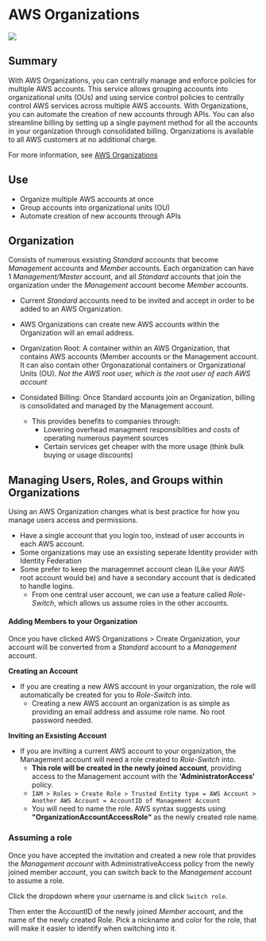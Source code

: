 # AWS Organizations

![](https://explore.skillbuilder.aws/files/a/w/aws_prod1_docebosaas_com/1721149200/GkyF8Mg8z4_WVdL503GbNw/tincan/1795780_1704469401_o_1hjd4l7tc11hedc913i09dklbhj_zip/assets/IT8qs9OpLqKemLQo_Ujpjq99HbaJwB8WF.jpg)
## Summary

With AWS Organizations, you can centrally manage and enforce policies for multiple AWS accounts. This service allows grouping accounts into organizational units (OUs) and using service control policies to centrally control AWS services across multiple AWS accounts. With Organizations, you can automate the creation of new accounts through APIs. You can also streamline billing by setting up a single payment method for all the accounts in your organization through consolidated billing. Organizations is available to all AWS customers at no additional charge.

For more information, see [AWS Organizations](https://aws.amazon.com/organizations/)

## Use 

- Organize multiple AWS accounts at once
- Group accounts into organizational units (OU)
- Automate creation of new accounts through APIs


## Organization

Consists of numerous exsisting *Standard* accounts that become *Management* accounts and *Member* accounts. Each organization can have 1 *Management/Master* account, and all *Standard* accounts that join the organization under the *Management* account become *Member* accounts. 

  - Current *Standard* accounts need to be invited and accept in order to be added to an AWS Organization.
  - AWS Organizations can create new AWS accounts within the Organization will an email address. 

- Organization Root: A container within an AWS Organization, that contains AWS accounts (Member accounts or the Management account. It can also contain other Orgonazational containers or Organizational Units (OU). *Not the AWS root user, which is the root user of each AWS account*

- Considated Billing: Once Standard accounts join an Organization, billing is consolidated and managed by the Management account.
  - This provides benefits to companies through:
    - Lowering overhead managment responsiblities and costs of operating numerous payment sources
    - Certain services get cheaper with the more usage (think bulk buying or usage discounts)
   
## Managing Users, Roles, and Groups within Organizations

Using an AWS Organization changes what is best practice for how you manage users access and permissions. 

- Have a single account that you login too, instead of user accounts in each AWS account.
- Some organizations may use an exsisting seperate Identity provider with Identity Federation
- Some prefer to keep the managemnet account clean (Like your AWS root account would be) and have a secondary account that is dedicated to handle logins.
  - From one central user account, we can use a feature called *Role-Switch*, which allows us assume roles in the other accounts.

#### Adding Members to your Organization
Once you have clicked AWS Organizations > Create Organization, your account will be converted from a *Standard* account to a *Management* account. 

**Creating an Account**

- If you are creating a new AWS account in your organization, the role will automatically be created for you to *Role-Switch* into.
  - Creating a new AWS account an organization is as simple as providing an email address and assume role name. No root password needed. 

**Inviting an Exsisting Account**

- If you are inviting a current AWS account to your organization, the Management account will need a role created to *Role-Switch* into.
   - **This role will be created in the newly joined account**, providing access to the Management account with the **'AdministratorAccess'** policy.  
   - ``` IAM > Roles > Create Role > Trusted Entity type = AWS Account > Another AWS Account = AccountID of Management Account ```
   - You will need to name the role. AWS syntax suggests using **"OrganizationAccountAccessRole"** as the newly created role name.
     
### Assuming a role
Once you have accepted the invitation and created a new role that provides the *Management account* with AdministrativeAccess policy from the newly joined member account, you can switch back to the *Management* account to assume a role.

Click the dropdown where your username is and click ```Switch role```. 

Then enter the AccountID of the newly joined *Member* account, and the name of the newly created Role. Pick a nickname and color for the role, that will make it easier to identify when switching into it. 
 


   

